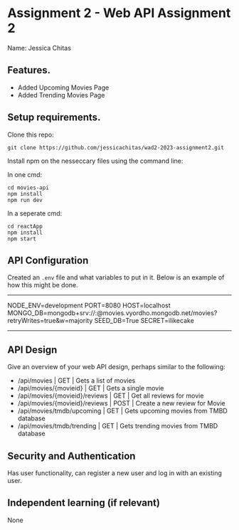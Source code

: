 # Assignment 2 - Web API Assignment 2

Name: Jessica Chitas

## Features.

 + Added Upcoming Movies Page
 + Added Trending Movies Page

## Setup requirements.

Clone this repo:

```
git clone https://github.com/jessicachitas/wad2-2023-assignment2.git
```

Install npm on the nesseccary files using the command line:

In one cmd:
```
cd movies-api
npm install
npm run dev
```

In a seperate cmd: 

```
cd reactApp
npm install
npm start
```

## API Configuration

Created an `.env` file and what variables to put in it. Below is an example of how this might be done.

______________________
NODE_ENV=development
PORT=8080
HOST=localhost
MONGO_DB=mongodb+srv://<username>:<password>@movies.vyordho.mongodb.net/movies?retryWrites=true&w=majority
SEED_DB=True
SECRET=ilikecake
______________________

## API Design
Give an overview of your web API design, perhaps similar to the following: 

- /api/movies | GET | Gets a list of movies 
- /api/movies/{movieid} | GET | Gets a single movie 
- /api/movies/{movieid}/reviews | GET | Get all reviews for movie 
- /api/movies/{movieid}/reviews | POST | Create a new review for Movie 
- /api/movies/tmdb/upcoming | GET | Gets upcoming movies from TMBD database
- /api/movies/tmdb/trending | GET | Gets trending movies from TMBD database


## Security and Authentication

Has user functionality, can register a new user and log in with an existing user.

## Independent learning (if relevant)

None 
